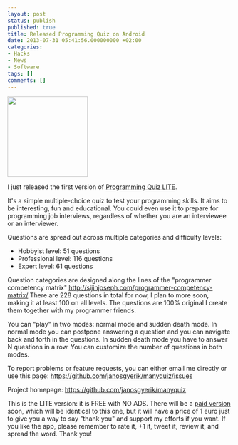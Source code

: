```yaml
---
layout: post
status: publish
published: true
title: Released Programming Quiz on Android
date: 2013-07-31 05:41:56.000000000 +02:00
categories:
- Hacks
- News
- Software
tags: []
comments: []
---
```

<a style="line-height: 1.714285714; font-size: 1rem;" href="https://play.google.com/store/apps/details?id=com.manyquiz.programming.lite"><img class="alignright" alt="" src="https://lh3.ggpht.com/ZY195NpGY-iPM_yf5W3F-J7qlbAaOn9DuiF5cUkVM8_5MRBgh_v4M1w1Ou-SrbiuFQ=w300-rw" width="180" height="180" /></a>

I just released the first version of <a href="https://play.google.com/store/apps/details?id=com.manyquiz.programming.lite">Programming Quiz LITE</a>.

It's a simple multiple-choice quiz to test your programming skills. It aims to be interesting, fun and educational. You could even use it to prepare for programming job interviews, regardless of whether you are an interviewee or an interviewer.

Questions are spread out across multiple categories and difficulty levels:
<ul>
	<li>Hobbyist level: 51 questions</li>
	<li>Professional level: 116 questions</li>
	<li>Expert level: 61 questions</li>
</ul>
Question categories are designed along the lines of the "programmer competency matrix" <a href="https://www.google.com/url?q=http://sijinjoseph.com/programmer-competency-matrix/&amp;sa=D&amp;usg=AFQjCNHSenfFjbIKrI-H6I7R3JjHlaHt0g" target="_blank">http://sijinjoseph.com/programmer-competency-matrix/</a> There are 228 questions in total for now, I plan to more soon, making it at least 100 on all levels. The questions are 100% original I create them together with my programmer friends.

You can "play" in two modes: normal mode and sudden death mode. In normal mode you can postpone answering a question and you can navigate back and forth in the questions. In sudden death mode you have to answer N questions in a row. You can customize the number of questions in both modes.

To report problems or feature requests, you can either email me directly or use this page: <a href="https://www.google.com/url?q=https://github.com/janosgyerik/manyquiz/issues&amp;sa=D&amp;usg=AFQjCNHWyBeTkhIy7jmgX16-5-dp5FLl_w" target="_blank">https://github.com/janosgyerik/manyquiz/issues</a>

Project homepage: <a href="https://www.google.com/url?q=https://github.com/janosgyerik/manyquiz&amp;sa=D&amp;usg=AFQjCNEsN-rEfldY57RjZehXWEjqpYxvwg" target="_blank">https://github.com/janosgyerik/manyquiz</a>

This is the LITE version: it is FREE with NO ADS. There will be a <a href="https://play.google.com/store/apps/details?id=com.manyquiz.programming.full">paid version</a> soon, which will be identical to this one, but it will have a price of 1 euro just to give you a way to say "thank you" and support my efforts if you want. If you like the app, please remember to rate it, +1 it, tweet it, review it, and spread the word. Thank you!
